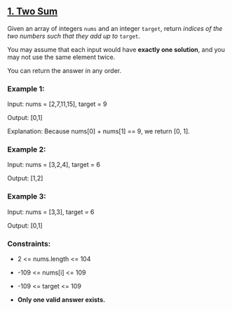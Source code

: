 ## [1. Two Sum](https://leetcode.com/problems/two-sum/)

Given an array of integers `nums` and an integer `target`, return _indices of the two numbers such that they add up to_ `target`.

You may assume that each input would have **exactly one solution**, and you may not use the same element twice.

You can return the answer in any order.



### Example 1:

Input: nums = [2,7,11,15], target = 9

Output: [0,1]

Explanation: Because nums[0] + nums[1] == 9, we return [0, 1].

### Example 2:

Input: nums = [3,2,4], target = 6

Output: [1,2]


### Example 3:

Input: nums = [3,3], target = 6

Output: [0,1]


### Constraints:

- 2 <= nums.length <= 104

- -109 <= nums[i] <= 109

- -109 <= target <= 109

- **Only one valid answer exists.**